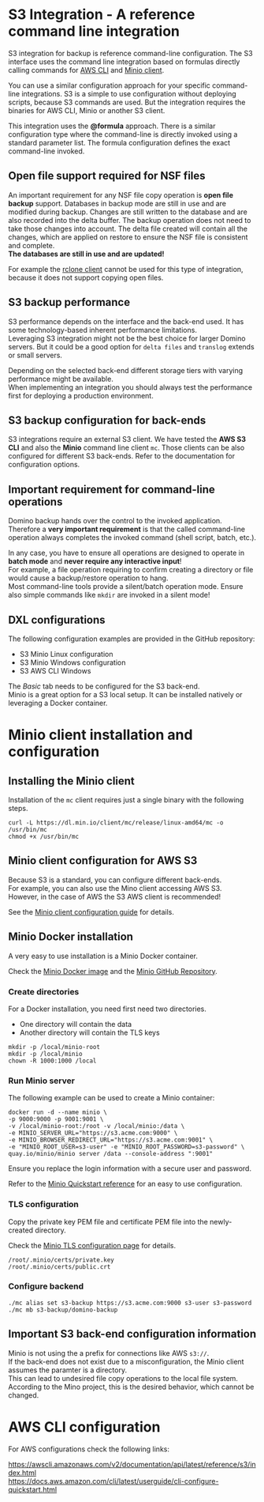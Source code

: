 # S3 Integration - A reference command line integration

S3 integration for backup is reference command-line configuration.
The S3 interface uses the command line integration based on formulas directly calling commands for
[AWS CLI](https://awscli.amazonaws.com/v2/documentation/api/latest/reference/s3/index.html) and 
[Minio client](https://docs.min.io/docs/minio-client-complete-guide.html).

You can use a similar configuration approach for your specific command-line integrations.
S3 is a simple to use configuration without deploying scripts, because S3 commands are used.
But the integration requires the binaries for AWS CLI, Minio or another S3 client.

This integration uses the **@formula** approach.
There is a similar configuration type where the command-line is directly invoked using a standard parameter list.
The formula configuration defines the exact command-line invoked.

## Open file support required for NSF files

An important requirement for any NSF file copy operation is **open file backup** support.
Databases in backup mode are still in use and are modified during backup.
Changes are still written to the database and are also recorded into the delta buffer.
The backup operation does not need to take those changes into account.
The delta file created will contain all the changes, which are applied on restore to ensure the NSF file is consistent and complete.  
**The databases are still in use and are updated!**

For example the [rclone client](https://rclone.org/) cannot be used for this type of integration, because it does not support copying open files.

## S3 backup performance

S3 performance depends on the interface and the back-end used. It has some technology-based inherent performance limitations.  
Leveraging S3 integration might not be the best choice for larger Domino servers.
But it could be a good option for `delta files` and `translog` extends or small servers.

Depending on the selected back-end different storage tiers with varying performance might be available.  
When implementing an integration you should always test the performance first for deploying a production environment.

## S3 backup configuration for back-ends

S3 integrations require an external S3 client. We have tested the **AWS S3 CLI** and also the **Minio** command line client `mc`.
Those clients can be also configured for different S3 back-ends. Refer to the documentation for configuration options.

## Important requirement for command-line operations

Domino backup hands over the control to the invoked application.  
Therefore a **very important requirement** is that the called command-line operation always completes the invoked command (shell script, batch, etc.).  

In any case, you have to ensure all operations are designed to operate in **batch mode** and **never require any interactive input**!  
For example, a file operation requiring to confirm creating a directory or file would cause a backup/restore operation to hang.  
Most command-line tools provide a silent/batch operation mode. Ensure also simple commands like `mkdir` are invoked in a silent mode!

## DXL configurations

The following configuration examples are provided in the GitHub repository:

- S3 Minio Linux configuration
- S3 Minio Windows configuration
- S3 AWS CLI Windows

The *Basic* tab needs to be configured for the S3 back-end.  
Minio is a great option for a S3 local setup. It can be installed natively or leveraging a Docker container.

# Minio client installation and configuration

## Installing the Minio client

Installation of the `mc` client requires just a single binary with the following steps.

```
curl -L https://dl.min.io/client/mc/release/linux-amd64/mc -o /usr/bin/mc
chmod +x /usr/bin/mc
```

## Minio client configuration for AWS S3

Because S3 is a standard, you can configure different back-ends.  
For example, you can also use the Mino client accessing AWS S3.  
However, in the case of AWS the S3 AWS client is recommended!

See the [Minio client configuration guide](https://docs.min.io/docs/aws-cli-with-minio.html) for details.
 

## Minio Docker installation

A very easy to use installation is a Minio Docker container.  

Check the [Minio Docker image](https://hub.docker.com/r/minio/minio/)
and the [Minio GitHub Repository](https://github.com/minio/minio).


### Create directories

For a Docker installation, you need first need two directories.  

- One directory will contain the data
- Another directory will contain the TLS keys

```
mkdir -p /local/minio-root
mkdir -p /local/minio
chown -R 1000:1000 /local
```

### Run Minio server

The following example can be used to create a Minio container:

```
docker run -d --name minio \
-p 9000:9000 -p 9001:9001 \
-v /local/minio-root:/root -v /local/minio:/data \
-e MINIO_SERVER_URL="https://s3.acme.com:9000" \
-e MINIO_BROWSER_REDIRECT_URL="https://s3.acme.com:9001" \
-e "MINIO_ROOT_USER=s3-user" -e "MINIO_ROOT_PASSWORD=s3-password" \
quay.io/minio/minio server /data --console-address ":9001"
```

Ensure you replace the login information with a secure user and password.


Refer to the [Minio Quickstart reference](https://docs.min.io/docs/minio-quickstart-guide.html) for an easy to use configuration.


### TLS configuration

Copy the private key PEM file and certificate PEM file into the newly-created directory.

Check the [Minio TLS configuration page](https://docs.min.io/docs/how-to-secure-access-to-minio-server-with-tls.html) for details.

```
/root/.minio/certs/private.key
/root/.minio/certs/public.crt
```

### Configure backend

```
./mc alias set s3-backup https://s3.acme.com:9000 s3-user s3-password
./mc mb s3-backup/domino-backup
```

## Important S3 back-end configuration information

Minio is not using the a prefix for connections like AWS `s3://`.  
If the back-end does not exist due to a misconfiguration, the Minio client assumes the paramter is a directory.  
This can lead to undesired file copy operations to the local file system.  
According to the Mino project, this is the desired behavior, which cannot be changed.

# AWS CLI configuration

For AWS configurations check the following links: 

https://awscli.amazonaws.com/v2/documentation/api/latest/reference/s3/index.html  
https://docs.aws.amazon.com/cli/latest/userguide/cli-configure-quickstart.html
